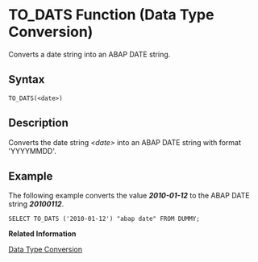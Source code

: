 <!-- loio20ecb35c75191014b225b00e53f9c1b8 -->

# TO\_DATS Function \(Data Type Conversion\)

Converts a date string into an ABAP DATE string.



<a name="loio20ecb35c75191014b225b00e53f9c1b8__sql_function_to_dats_1sql_function_to_dats_syntax"/>

## Syntax

```
TO_DATS(<date>)
```



<a name="loio20ecb35c75191014b225b00e53f9c1b8__sql_function_to_dats_1sql_function_to_dats_description"/>

## Description

Converts the date string *<date\>* into an ABAP DATE string with format 'YYYYMMDD'.



<a name="loio20ecb35c75191014b225b00e53f9c1b8__sql_function_to_dats_1sql_function_to_dats_examples"/>

## Example

The following example converts the value ***2010-01-12*** to the ABAP DATE string ***20100112***.

```
SELECT TO_DATS ('2010-01-12') "abap date" FROM DUMMY;
```

**Related Information**  


[Data Type Conversion](../data-type-conversion-46ff965.md "Both implicit and explicit data type conversions are allowed in the SAP HANA database.")

